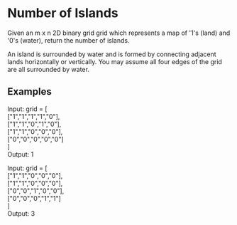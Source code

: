 # Number of Islands

Given an m x n 2D binary grid grid which represents a map of '1's (land) and '0's (water), return the number of islands.

An island is surrounded by water and is formed by connecting adjacent lands horizontally or vertically. You may assume all four edges of the grid are all surrounded by water.   


## Examples

Input: grid = [				</br>
  ["1","1","1","1","0"],	</br>
  ["1","1","0","1","0"],	</br>
  ["1","1","0","0","0"],	</br>
  ["0","0","0","0","0"]		</br>
]							</br>
Output: 1					</br>


Input: grid = [				</br>
  ["1","1","0","0","0"],	</br>
  ["1","1","0","0","0"],	</br>
  ["0","0","1","0","0"],	</br>
  ["0","0","0","1","1"]		</br>
]							</br>
Output: 3					</br>